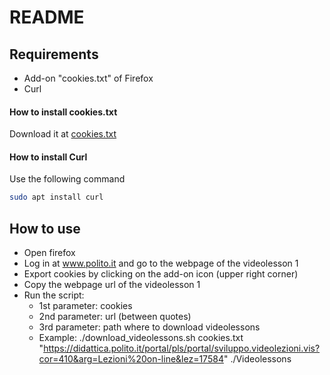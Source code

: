 # README

## Requirements
* Add-on "cookies.txt" of Firefox
* Curl

#### How to install cookies.txt
Download it at [cookies.txt](https://addons.mozilla.org/en-US/firefox/addon/cookies-txt/?src=search)

#### How to install Curl
Use the following command
```bash
sudo apt install curl
```

## How to use
* Open firefox
* Log in at www.polito.it and go to the webpage of the videolesson 1
* Export cookies by clicking on the add-on icon (upper right corner)
* Copy the webpage url of the videolesson 1
* Run the script:
	+ 1st parameter: cookies
	+ 2nd parameter: url (between quotes)
	+ 3rd parameter: path where to download videolessons
	+ Example: ./download_videolessons.sh cookies.txt "https://didattica.polito.it/portal/pls/portal/sviluppo.videolezioni.vis?cor=410&arg=Lezioni%20on-line&lez=17584" ./Videolessons
